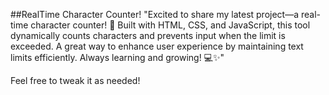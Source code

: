##RealTime Character Counter!
"Excited to share my latest project—a real-time character counter! 
🚀 Built with HTML, CSS, and JavaScript, this tool dynamically counts characters and prevents input when the limit is exceeded. 
A great way to enhance user experience by maintaining text limits efficiently. Always learning and growing! 💻✨"

Feel free to tweak it as needed!
